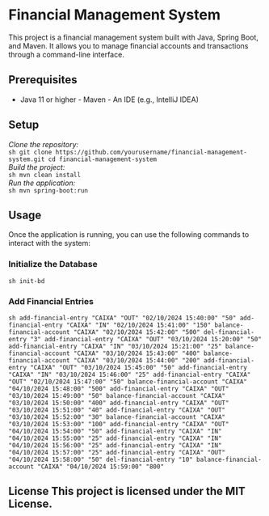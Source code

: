 # Financial Management System
This project is a financial management system built with Java, Spring Boot, and Maven. It allows you to manage financial accounts and transactions through a command-line interface.
## Prerequisites  
- Java 11 or higher - Maven - An IDE (e.g., IntelliJ IDEA)
## Setup
*Clone the repository:*  
```sh git clone https://github.com/yourusername/financial-management-system.git cd financial-management-system ```  
*Build the project:*  
```sh mvn clean install ```  
*Run the application:*  
```sh mvn spring-boot:run ```
## Usage  
Once the application is running, you can use the following commands to interact with the system:  
### Initialize the Database  
```sh init-bd ```  
### Add Financial Entries  
```sh add-financial-entry "CAIXA" "OUT" "02/10/2024 15:40:00" "50" add-financial-entry "CAIXA" "IN" "02/10/2024 15:41:00" "150" balance-financial-account "CAIXA" "02/10/2024 15:42:00" "500" del-financial-entry "3" add-financial-entry "CAIXA" "OUT" "03/10/2024 15:20:00" "50" add-financial-entry "CAIXA" "IN" "03/10/2024 15:21:00" "25" balance-financial-account "CAIXA" "03/10/2024 15:43:00" "400" balance-financial-account "CAIXA" "03/10/2024 15:44:00" "200" add-financial-entry "CAIXA" "OUT" "03/10/2024 15:45:00" "50" add-financial-entry "CAIXA" "IN" "03/10/2024 15:46:00" "25" add-financial-entry "CAIXA" "OUT" "02/10/2024 15:47:00" "50" balance-financial-account "CAIXA" "04/10/2024 15:48:00" "500" add-financial-entry "CAIXA" "OUT" "03/10/2024 15:49:00" "50" balance-financial-account "CAIXA" "03/10/2024 15:50:00" "400" add-financial-entry "CAIXA" "OUT" "03/10/2024 15:51:00" "40" add-financial-entry "CAIXA" "OUT" "03/10/2024 15:52:00" "30" balance-financial-account "CAIXA" "03/10/2024 15:53:00" "100" add-financial-entry "CAIXA" "OUT" "04/10/2024 15:54:00" "50" add-financial-entry "CAIXA" "IN" "04/10/2024 15:55:00" "25" add-financial-entry "CAIXA" "IN" "04/10/2024 15:56:00" "25" add-financial-entry "CAIXA" "IN" "04/10/2024 15:57:00" "25" add-financial-entry "CAIXA" "OUT" "04/10/2024 15:58:00" "50" del-financial-entry "10" balance-financial-account "CAIXA" "04/10/2024 15:59:00" "800" ``` 
## License  This project is licensed under the MIT License.